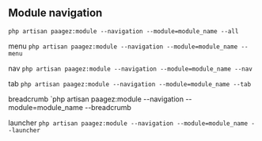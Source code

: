 ## Module navigation


`php artisan paagez:module --navigation --module=module_name --all`

menu
`php artisan paagez:module --navigation --module=module_name --menu`

nav
`php artisan paagez:module --navigation --module=module_name --nav`

tab
`php artisan paagez:module --navigation --module=module_name --tab`

breadcrumb
`php artisan paagez:module --navigation --module=module_name --breadcrumb

launcher
`php artisan paagez:module --navigation --module=module_name --launcher`